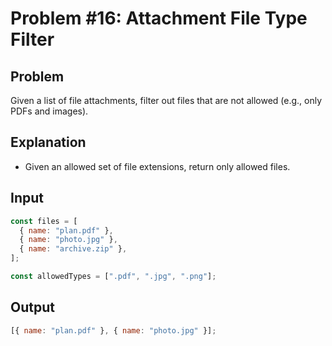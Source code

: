 # Problem #16: Attachment File Type Filter

## Problem

Given a list of file attachments, filter out files that are not allowed (e.g., only PDFs and images).

## Explanation

- Given an allowed set of file extensions, return only allowed files.

## Input

```js
const files = [
  { name: "plan.pdf" },
  { name: "photo.jpg" },
  { name: "archive.zip" },
];

const allowedTypes = [".pdf", ".jpg", ".png"];
```

## Output

```js
[{ name: "plan.pdf" }, { name: "photo.jpg" }];
```
